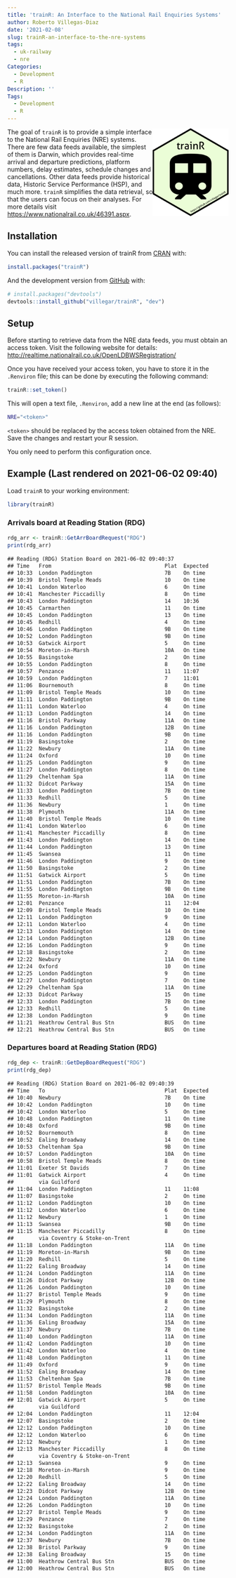 ```yaml
---
title: 'trainR: An Interface to the National Rail Enquiries Systems'
author: Roberto Villegas-Diaz
date: '2021-02-08'
slug: trainR-an-interface-to-the-nre-systems
tags:
  - uk-railway
  - nre
Categories:
  - Development
  - R
Description: ''
Tags:
  - Development
  - R
---
```


<img src="https://raw.githubusercontent.com/villegar/trainR/main/inst/images/logo.png" alt="logo" align="right" height=200px/>

The goal of `trainR` is to provide a simple interface to the 
National Rail Enquiries (NRE) systems. There are few data feeds 
available, the simplest of them is Darwin, which provides real-time 
arrival and departure predictions, platform numbers, delay estimates, 
schedule changes and cancellations. Other data feeds provide historical 
data, Historic Service Performance (HSP), and much more. `trainR` 
simplifies the data retrieval, so that the users can focus on their 
analyses. For more details visit 
https://www.nationalrail.co.uk/46391.aspx.

## Installation

You can install the released version of trainR from [CRAN](https://CRAN.R-project.org) with:

``` r
install.packages("trainR")
```

And the development version from [GitHub](https://github.com/) with:

``` r
# install.packages("devtools")
devtools::install_github("villegar/trainR", "dev")
```

## Setup
Before starting to retrieve data from the NRE data feeds, you must obtain an access token. 
Visit the following website for details: http://realtime.nationalrail.co.uk/OpenLDBWSRegistration/

Once you have received your access token, you have to store it in the `.Renviron` file; this can be 
done by executing the following command:


```r
trainR::set_token()
```

This will open a text file, `.Renviron`, add a new line at the end (as follows):

```bash
NRE="<token>"
```

`<token>` should be replaced by the access token obtained from the NRE. Save the changes and restart 
your R session.

You only need to perform this configuration once.

## Example (Last rendered on 2021-06-02 09:40)

Load `trainR` to your working environment:

```r
library(trainR)
```

### Arrivals board at Reading Station (RDG)


```r
rdg_arr <- trainR::GetArrBoardRequest("RDG")
print(rdg_arr)
```

```
## Reading (RDG) Station Board on 2021-06-02 09:40:37
## Time   From                                    Plat  Expected
## 10:33  London Paddington                       7B    On time
## 10:39  Bristol Temple Meads                    10    On time
## 10:41  London Waterloo                         6     On time
## 10:41  Manchester Piccadilly                   8     On time
## 10:43  London Paddington                       14    10:36
## 10:45  Carmarthen                              11    On time
## 10:45  London Paddington                       13    On time
## 10:45  Redhill                                 4     On time
## 10:46  London Paddington                       9B    On time
## 10:52  London Paddington                       9B    On time
## 10:53  Gatwick Airport                         5     On time
## 10:54  Moreton-in-Marsh                        10A   On time
## 10:55  Basingstoke                             2     On time
## 10:55  London Paddington                       8     On time
## 10:57  Penzance                                11    11:07
## 10:59  London Paddington                       7     11:01
## 11:06  Bournemouth                             8     On time
## 11:09  Bristol Temple Meads                    10    On time
## 11:11  London Paddington                       9B    On time
## 11:11  London Waterloo                         4     On time
## 11:13  London Paddington                       14    On time
## 11:16  Bristol Parkway                         11A   On time
## 11:16  London Paddington                       12B   On time
## 11:16  London Paddington                       9B    On time
## 11:19  Basingstoke                             2     On time
## 11:22  Newbury                                 11A   On time
## 11:24  Oxford                                  10    On time
## 11:25  London Paddington                       9     On time
## 11:27  London Paddington                       8     On time
## 11:29  Cheltenham Spa                          11A   On time
## 11:32  Didcot Parkway                          15A   On time
## 11:33  London Paddington                       7B    On time
## 11:33  Redhill                                 5     On time
## 11:36  Newbury                                 1     On time
## 11:38  Plymouth                                11A   On time
## 11:40  Bristol Temple Meads                    10    On time
## 11:41  London Waterloo                         6     On time
## 11:41  Manchester Piccadilly                   8     On time
## 11:43  London Paddington                       14    On time
## 11:44  London Paddington                       13    On time
## 11:45  Swansea                                 11    On time
## 11:46  London Paddington                       9     On time
## 11:50  Basingstoke                             2     On time
## 11:51  Gatwick Airport                         5     On time
## 11:51  London Paddington                       7B    On time
## 11:55  London Paddington                       9B    On time
## 11:55  Moreton-in-Marsh                        10A   On time
## 12:01  Penzance                                11    12:04
## 12:09  Bristol Temple Meads                    10    On time
## 12:11  London Paddington                       9     On time
## 12:11  London Waterloo                         4     On time
## 12:13  London Paddington                       14    On time
## 12:14  London Paddington                       12B   On time
## 12:16  London Paddington                       9     On time
## 12:18  Basingstoke                             2     On time
## 12:22  Newbury                                 11A   On time
## 12:24  Oxford                                  10    On time
## 12:25  London Paddington                       9     On time
## 12:27  London Paddington                       7     On time
## 12:29  Cheltenham Spa                          11A   On time
## 12:33  Didcot Parkway                          15    On time
## 12:33  London Paddington                       7B    On time
## 12:33  Redhill                                 5     On time
## 12:38  London Paddington                       9     On time
## 11:21  Heathrow Central Bus Stn                BUS   On time
## 12:21  Heathrow Central Bus Stn                BUS   On time
```

### Departures board at Reading Station (RDG)


```r
rdg_dep <- trainR::GetDepBoardRequest("RDG")
print(rdg_dep)
```

```
## Reading (RDG) Station Board on 2021-06-02 09:40:39
## Time   To                                      Plat  Expected
## 10:40  Newbury                                 7B    On time
## 10:42  London Paddington                       10    On time
## 10:42  London Waterloo                         5     On time
## 10:48  London Paddington                       11    On time
## 10:48  Oxford                                  9B    On time
## 10:52  Bournemouth                             8     On time
## 10:52  Ealing Broadway                         14    On time
## 10:53  Cheltenham Spa                          9B    On time
## 10:57  London Paddington                       10A   On time
## 10:58  Bristol Temple Meads                    8     On time
## 11:01  Exeter St Davids                        7     On time
## 11:01  Gatwick Airport                         4     On time
##        via Guildford                           
## 11:04  London Paddington                       11    11:08
## 11:07  Basingstoke                             2     On time
## 11:12  London Paddington                       10    On time
## 11:12  London Waterloo                         6     On time
## 11:12  Newbury                                 1     On time
## 11:13  Swansea                                 9B    On time
## 11:15  Manchester Piccadilly                   8     On time
##        via Coventry & Stoke-on-Trent           
## 11:18  London Paddington                       11A   On time
## 11:19  Moreton-in-Marsh                        9B    On time
## 11:20  Redhill                                 5     On time
## 11:22  Ealing Broadway                         14    On time
## 11:24  London Paddington                       11A   On time
## 11:26  Didcot Parkway                          12B   On time
## 11:26  London Paddington                       10    On time
## 11:27  Bristol Temple Meads                    9     On time
## 11:29  Plymouth                                8     On time
## 11:32  Basingstoke                             2     On time
## 11:34  London Paddington                       11A   On time
## 11:36  Ealing Broadway                         15A   On time
## 11:37  Newbury                                 7B    On time
## 11:40  London Paddington                       11A   On time
## 11:42  London Paddington                       10    On time
## 11:42  London Waterloo                         4     On time
## 11:48  London Paddington                       11    On time
## 11:49  Oxford                                  9     On time
## 11:52  Ealing Broadway                         14    On time
## 11:53  Cheltenham Spa                          7B    On time
## 11:57  Bristol Temple Meads                    9B    On time
## 11:58  London Paddington                       10A   On time
## 12:01  Gatwick Airport                         5     On time
##        via Guildford                           
## 12:04  London Paddington                       11    12:04
## 12:07  Basingstoke                             2     On time
## 12:12  London Paddington                       10    On time
## 12:12  London Waterloo                         6     On time
## 12:12  Newbury                                 1     On time
## 12:13  Manchester Piccadilly                   8     On time
##        via Coventry & Stoke-on-Trent           
## 12:13  Swansea                                 9     On time
## 12:18  Moreton-in-Marsh                        9     On time
## 12:20  Redhill                                 5     On time
## 12:22  Ealing Broadway                         14    On time
## 12:23  Didcot Parkway                          12B   On time
## 12:24  London Paddington                       11A   On time
## 12:26  London Paddington                       10    On time
## 12:27  Bristol Temple Meads                    9     On time
## 12:29  Penzance                                7     On time
## 12:32  Basingstoke                             2     On time
## 12:34  London Paddington                       11A   On time
## 12:37  Newbury                                 7B    On time
## 12:38  Bristol Parkway                         9     On time
## 12:38  Ealing Broadway                         15    On time
## 11:00  Heathrow Central Bus Stn                BUS   On time
## 12:00  Heathrow Central Bus Stn                BUS   On time
```
